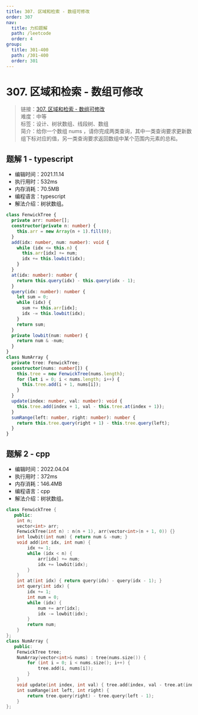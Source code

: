```yaml
---
title: 307. 区域和检索 - 数组可修改
order: 307
nav:
  title: 力扣题解
  path: /leetcode
  order: 4
group:
  title: 301-400
  path: /301-400
  order: 301
---
```


# 307. 区域和检索 - 数组可修改

> 链接：[307. 区域和检索 - 数组可修改](https://leetcode-cn.com/problems/range-sum-query-mutable/)  
> 难度：中等  
> 标签：设计、树状数组、线段树、数组  
> 简介：给你一个数组 nums ，请你完成两类查询，其中一类查询要求更新数组下标对应的值，另一类查询要求返回数组中某个范围内元素的总和。

## 题解 1 - typescript

- 编辑时间：2021.11.14
- 执行用时：532ms
- 内存消耗：70.5MB
- 编程语言：typescript
- 解法介绍：树状数组。

```typescript
class FenwickTree {
  private arr: number[];
  constructor(private n: number) {
    this.arr = new Array(n + 1).fill(0);
  }
  add(idx: number, num: number): void {
    while (idx <= this.n) {
      this.arr[idx] += num;
      idx += this.lowbit(idx);
    }
  }
  at(idx: number): number {
    return this.query(idx) - this.query(idx - 1);
  }
  query(idx: number): number {
    let sum = 0;
    while (idx) {
      sum += this.arr[idx];
      idx -= this.lowbit(idx);
    }
    return sum;
  }
  private lowbit(num: number) {
    return num & -num;
  }
}
class NumArray {
  private tree: FenwickTree;
  constructor(nums: number[]) {
    this.tree = new FenwickTree(nums.length);
    for (let i = 0; i < nums.length; i++) {
      this.tree.add(i + 1, nums[i]);
    }
  }
  update(index: number, val: number): void {
    this.tree.add(index + 1, val - this.tree.at(index + 1));
  }
  sumRange(left: number, right: number): number {
    return this.tree.query(right + 1) - this.tree.query(left);
  }
}
```

## 题解 2 - cpp

- 编辑时间：2022.04.04
- 执行用时：372ms
- 内存消耗：146.4MB
- 编程语言：cpp
- 解法介绍：树状数组。

```cpp
class FenwickTree {
   public:
    int n;
    vector<int> arr;
    FenwickTree(int n) : n(n + 1), arr(vector<int>(n + 1, 0)) {}
    int lowbit(int num) { return num & -num; }
    void add(int idx, int num) {
        idx += 1;
        while (idx < n) {
            arr[idx] += num;
            idx += lowbit(idx);
        }
    }
    int at(int idx) { return query(idx) - query(idx - 1); }
    int query(int idx) {
        idx += 1;
        int num = 0;
        while (idx) {
            num += arr[idx];
            idx -= lowbit(idx);
        }
        return num;
    }
};
class NumArray {
   public:
    FenwickTree tree;
    NumArray(vector<int>& nums) : tree(nums.size()) {
        for (int i = 0; i < nums.size(); i++) {
            tree.add(i, nums[i]);
        }
    }
    void update(int index, int val) { tree.add(index, val - tree.at(index)); }
    int sumRange(int left, int right) {
        return tree.query(right) - tree.query(left - 1);
    }
};
```
